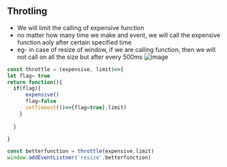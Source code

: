 ## Throtling
* We will limit the calling of expensive function
* no matter how many time we make and event, we will call the expensive function aoly after certain specified time
* eg- in case of resize of window, if we are calling function, then we will not call on all the size but after every 500ms
![image](https://github.com/nsaqui4c/learnJS/assets/45531263/f709de2e-bfdb-4c8a-a78c-cd662f8d35b7)
```js
const throttle = (expensive, limit)=>{
let flag= true
return function(){
  if(flag){
      expensive()
      flag=false
      setTimeout(()=>{flag=true},limit)
    }
  
  }

}

const betterfunction = throttle(expensive,limit)
window.addEventListner('resize',betterfunction)

```
